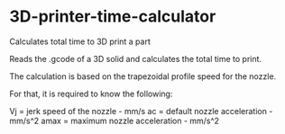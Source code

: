 # 3D-printer-time-calculator
Calculates total time to 3D print a part

Reads the .gcode of a 3D solid and calculates the total time to print.

The calculation is based on the trapezoidal profile speed for the nozzle.

For that, it is required to know the following:

Vj = jerk speed of the nozzle - mm/s
ac = default nozzle acceleration - mm/s^2
amax = maximum nozzle acceleration - mm/s^2
